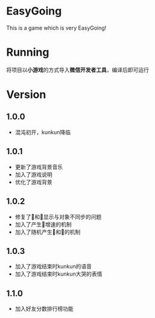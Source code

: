 # EasyGoing
This is a game which is very EasyGoing!

# Running
将项目以**小游戏**的方式导入**微信开发者工具**，编译后即可运行

# Version

## 1.0.0
- 混沌初开，kunkun降临

## 1.0.1
- 更新了游戏背景音乐
- 加入了游戏说明
- 优化了游戏背景

## 1.0.2
- 修复了🐔和🏀显示与对象不同步的问题
- 加入了产生🐔增速的机制
- 加入了随机产生🐔和🏀的机制

## 1.0.3
- 加入了游戏结束时kunkun的语音
- 加入了游戏结束时kunkun大哭的表情

## 1.1.0
- 加入好友分数排行榜功能
